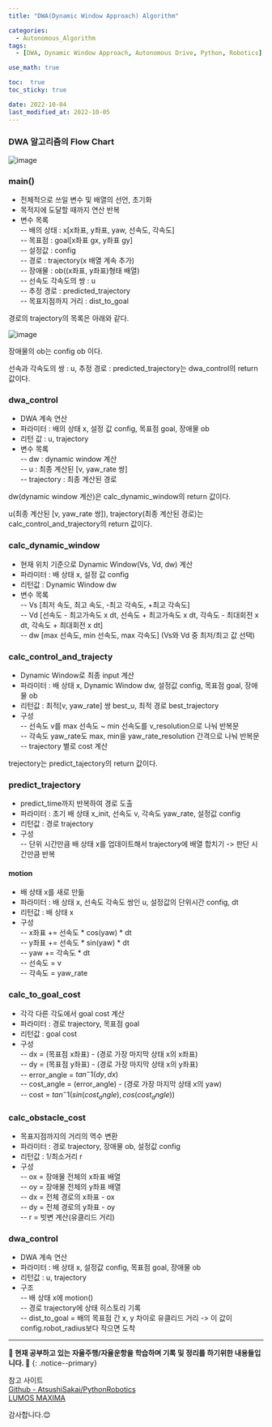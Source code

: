 ```yaml
---
title: "DWA(Dynamic Window Approach) Algorithm"

categories:
  - Autonomous_Algorithm
tags:
  - [DWA, Dynamic Window Approach, Autonomous Drive, Python, Robotics]

use_math: true

toc:  true
toc_sticky: true

date: 2022-10-04
last_modified_at: 2022-10-05
---
```


### DWA 알고리즘의 Flow Chart  

![image](https://user-images.githubusercontent.com/37467408/193846011-7dd701fb-645a-4aa4-8fb6-91700b54abf6.png)  

### main()  

- 전체적으로 쓰일 변수 및 배열의 선언, 초기화  
- 목적지에 도달할 때까지 연산 반복  
- 변수 목록  
-- 배의 상태 : x[x좌표, y좌표, yaw, 선속도, 각속도]  
-- 목표점 : goal[x좌표 gx, y좌표 gy]  
-- 설정값 : config  
-- 경로 : trajectory(x 배열 계속 추가)  
-- 장애물 : ob((x좌표, y좌표)형태 배열)  
-- 선속도 각속도의 쌍 : u  
-- 추정 경로 : predicted_trajectory  
-- 목표지점까지 거리 : dist_to_goal  

경로의 trajectory의 목록은 아래와 같다.  

![image](https://user-images.githubusercontent.com/37467408/193847349-313c14d4-6e44-4ca2-a641-6c642ea52cde.png)  

장애물의 ob는 config ob 이다.  

선속과 각속도의 쌍 : u, 추정 경로 : predicted_trajectory는 dwa_control의 return 값이다.  

### dwa_control  

- DWA 계속 연산  
- 파라미터 : 배의 상태 x, 설정 값 config, 목표점 goal, 장애물 ob  
- 리턴 값 : u, trajectory  
- 변수 목록  
-- dw : dynamic window 계산  
-- u : 최종 계산된 [v, yaw_rate 쌍]  
-- trajectory : 최종 계산된 경로  

dw(dynamic window 계산)은 calc_dynamic_window의 return 값이다.  

u(최종 계산된 [v, yaw_rate 쌍]), trajectory(최종 계산된 경로)는 calc_control_and_trajectory의 return 값이다.  

### calc_dynamic_window  

- 현재 위치 기준으로 Dynamic Window(Vs, Vd, dw) 계산  
- 파라미터 : 배 상태 x, 설정 값 config  
- 리턴값 : Dynamic Window dw  
- 변수 목록  
-- Vs [최저 속도, 최고 속도, -최고 각속도, +최고 각속도]  
-- Vd [선속도 - 최고가속도 x dt, 선속도 + 최고가속도 x dt, 각속도 - 최대회전 x dt, 각속도 + 최대회전 x dt]  
-- dw [max 선속도, min 선속도, max 각속도] (Vs와 Vd 중 최저/최고 값 선택)  

### calc_control_and_trajecty  

- Dynamic Window로 최종 input 계산  
- 파라미터 : 배 상태 x, Dynamic Window dw, 설정값 config, 목표점 goal, 장애물 ob  
- 리턴값 : 최적[v, yaw_rate] 쌍 best_u, 최적 경로 best_trajectory  
- 구성  
-- 선속도 v를 max 선속도 ~ min 선속도를 v_resolution으로 나눠 반복문  
-- 각속도 yaw_rate도 max, min을 yaw_rate_resolution 간격으로 나눠 반복문  
-- trajectory 별로 cost 계산

trejectory는 predict_tajectory의 return 값이다.  

### predict_trajectory  

- predict_time까지 반복하여 경로 도출  
- 파라미터 : 초기 배 상태 x_init, 선속도 v, 각속도 yaw_rate, 설정값 config  
- 리턴값 : 경로 trajectory  
- 구성  
-- 단위 시간만큼 배 상태 x를 업데이트해서 trajectory에 배열 합치기 -> 판단 시간만큼 반복  

#### motion  

- 배 상태 x를 새로 만듦  
- 파라미터 : 배 상태 x, 선속도 각속도 쌍인 u, 설정값의 단위시간 config, dt  
- 리턴값 : 배 상태 x  
- 구성  
-- x좌표 += 선속도 * cos(yaw) * dt  
-- y좌표 += 선속도 * sin(yaw) * dt  
-- yaw += 각속도 * dt  
-- 선속도 = v  
-- 각속도 = yaw_rate  

### calc_to_goal_cost  
- 각각 다른 각도에서 goal cost 계산  
- 파라미터 : 경로 trajectory, 목표점 goal  
- 리턴값 : goal cost  
- 구성  
-- dx = (목표점 x좌표) - (경로 가장 마지막 상태 x의 x좌표)  
-- dy = (목표점 y좌표) - (경로 가장 마지막 상태 x의 y좌표)  
-- error_angle = $tan^-1(dy,dx)$  
-- cost_angle = (error_angle) - (경로 가장 마지막 상태 x의 yaw)  
-- cost = $tan^-1(sin(cost_angle), cos(cost_angle))$  

### calc_obstacle_cost  
- 목표지점까지의 거리의 역수 변환  
- 파라미터 : 경로 trajectory, 장애물 ob, 설정값 config  
- 리턴값 : 1/최소거리 r  
- 구성  
-- ox = 장애물 전체의 x좌표 배열  
-- oy = 장애물 전체의 y좌표 배열  
-- dx = 전체 경로의 x좌표 - ox  
-- dy = 전체 경로의 y좌표 - oy  
-- r = 빗변 계산(유클리드 거리)  

### dwa_control  
- DWA 계속 연산  
- 파라미터 : 배 상태 x, 설정값 config, 목표점 goal, 장애물 ob  
- 리턴값 : u, trajectory  
- 구조  
-- 배 상태 x에 motion()  
-- 경로 trajectory에 상태 히스토리 기록  
-- dist_to_goal = 배의 목표점 간 x, y 차이로 유클리드 거리 -> 이 값이 config.robot_radius보다 작으면 도착  

---
**🐢 현재 공부하고 있는 자율주행/자율운항을 학습하며 기록 및 정리를 하기위한 내용들입니다. 🐢**
{: .notice--primary}   

참고 사이트   
[Github - AtsushiSakai/PythonRobotics](https://github.com/AtsushiSakai/PythonRobotics/blob/master/PathPlanning/DynamicWindowApproach/dynamic_window_approach.py)  
[LUMOS MAXIMA](https://velog.io/@717lumos/Autonomous-Ship-DWA-Algorithm)

감사합니다.😊